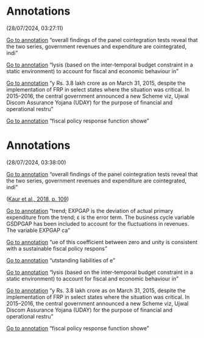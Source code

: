 # Annotations  
(28/07/2024, 03:27:11)

[Go to annotation](zotero://open-pdf/library/items/K73Q64A2?page=109&annotation=KBC7WT9X) “overall findings of the panel cointegration tests reveal that the two series, government revenues and expenditure are cointegrated, indi”

[Go to annotation](zotero://open-pdf/library/items/K73Q64A2?page=112&annotation=T6TSKQLN) “lysis (based on the inter-temporal budget constraint in a static environment) to account for fiscal and economic behaviour in”

[Go to annotation](zotero://open-pdf/library/items/K73Q64A2?page=114&annotation=GFY72MMH) “y Rs. 3.8 lakh crore as on March 31, 2015, despite the implementation of FRP in select states where the situation was critical. In 2015–2016, the central government announced a new Scheme viz, Ujwal Discom Assurance Yojana (UDAY) for the purpose of financial and operational restru”

[Go to annotation](zotero://open-pdf/library/items/K73Q64A2?page=115&annotation=W4R5BIHQ) “fiscal policy response function showe”

# Annotations  
(28/07/2024, 03:38:00)

[Go to annotation](zotero://open-pdf/library/items/K73Q64A2?page=109&annotation=KBC7WT9X) “overall findings of the panel cointegration tests reveal that the two series, government revenues and expenditure are cointegrated, indi”

  
([Kaur et al., 2018, p. 109](zotero://select/library/items/MC2RPTBQ))

[Go to annotation](zotero://open-pdf/library/items/K73Q64A2?page=109&annotation=CTSM4KKP) “trend; EXPGAP is the deviation of actual primary expenditure from the trend; ε is the error term. The business cycle variable GSDPGAP has been included to account for the fluctuations in revenues. The variable EXPGAP ca”

[Go to annotation](zotero://open-pdf/library/items/K73Q64A2?page=109&annotation=7RGN57ZZ) “ue of this coefficient between zero and unity is consistent with a sustainable fiscal policy respons”

[Go to annotation](zotero://open-pdf/library/items/K73Q64A2?page=110&annotation=A57KQNCL) “utstanding liabilities of e”

[Go to annotation](zotero://open-pdf/library/items/K73Q64A2?page=112&annotation=T6TSKQLN) “lysis (based on the inter-temporal budget constraint in a static environment) to account for fiscal and economic behaviour in”

[Go to annotation](zotero://open-pdf/library/items/K73Q64A2?page=114&annotation=GFY72MMH) “y Rs. 3.8 lakh crore as on March 31, 2015, despite the implementation of FRP in select states where the situation was critical. In 2015–2016, the central government announced a new Scheme viz, Ujwal Discom Assurance Yojana (UDAY) for the purpose of financial and operational restru”

[Go to annotation](zotero://open-pdf/library/items/K73Q64A2?page=115&annotation=W4R5BIHQ) “fiscal policy response function showe”